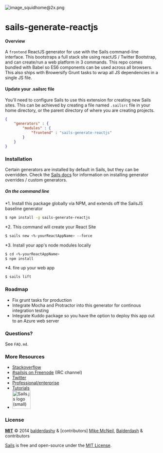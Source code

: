 ![image_squidhome@2x.png](http://i.imgur.com/RIvu9.png)

# sails-generate-reactjs

#### Overview
A `frontend` ReactJS generator for use with the Sails command-line interface. This bootstraps a full stack site using reactJS / Twitter Bootstrap, and can create/run a web platform in 3 commands. This repo comes bundled with Babel so ES6 components can be used across all browsers. This also ships with Browersify Grunt tasks to wrap all JS dependencies in a single JS file.

#### Update your .sailsrc file
You'll need to configure Sails to use this extension for creating new Sails sites. This can be achieved by creating a file named `.sailsrc` file in your home directory, or the parent directory of where you are creating projects. 
```json
{
    "generators" : {
        "modules" : {
            "frontend" : "sails-generate-reactjs"
        }
    }
}
```

### Installation
Certain generators are installed by default in Sails, but they can be overridden.  Check the [Sails docs](http://sailsjs.org/#!documentation) for information on installing generator overrides / custom generators.

##### On the command line
*1. Install this package globally via NPM, and extends off the SailsJS baseline generator
```sh
$ npm install -g sails-generate-reactjs
```

*2. This command will create your React Site
```sh
$ sails new <%-yourReactAppName> --force
```

*3. Install your app's node modules locally
```sh
$ cd <%-yourReactAppName>
$ npm install
```

*4. fire up your web app
```sh
$ sails lift
```

### Roadmap
* Fix grunt tasks for production
* Integrate Mocha and Protractor into this generator for continous integration testing
* Integrate Kuddo package so you have the option to deploy this app out to an Azure web server

### Questions?

See `FAQ.md`.

### More Resources

- [Stackoverflow](http://stackoverflow.com/questions/tagged/sails.js)
- [#sailsjs on Freenode](http://webchat.freenode.net/) (IRC channel)
- [Twitter](https://twitter.com/sailsjs)
- [Professional/enterprise](https://github.com/balderdashy/sails-docs/blob/master/FAQ.md#are-there-professional-support-options)
- [Tutorials](https://github.com/balderdashy/sails-docs/blob/master/FAQ.md#where-do-i-get-help)
- <a href="http://sailsjs.org" target="_blank" title="Node.js framework for building realtime APIs."><img src="https://github-camo.global.ssl.fastly.net/9e49073459ed4e0e2687b80eaf515d87b0da4a6b/687474703a2f2f62616c64657264617368792e6769746875622e696f2f7361696c732f696d616765732f6c6f676f2e706e67" width=60 alt="Sails.js logo (small)"/></a>


### License

**[MIT](./LICENSE)**
&copy; 2014 [balderdashy](http://github.com/balderdashy) & [contributors]
[Mike McNeil](http://michaelmcneil.com), [Balderdash](http://balderdash.co) & contributors

[Sails](http://sailsjs.org) is free and open-source under the [MIT License](http://sails.mit-license.org/).
